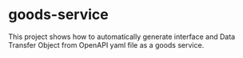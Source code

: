 # goods-service
This project shows how to automatically generate interface and Data Transfer Object from OpenAPI yaml file as a goods service.
